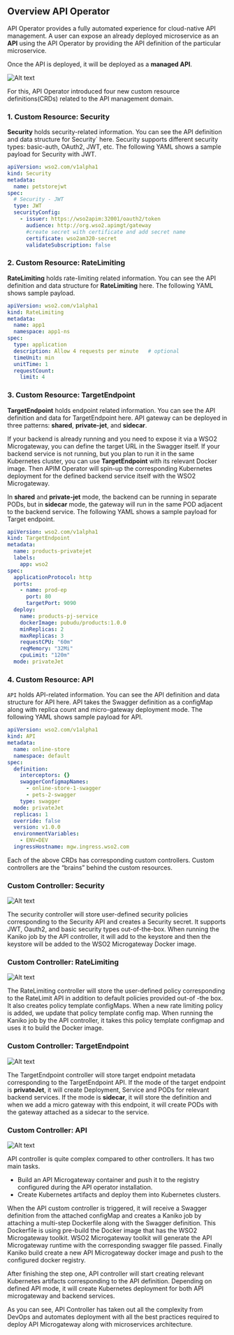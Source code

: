 ## Overview API Operator

API Operator provides a fully automated experience for cloud-native API management.
A user can expose an already deployed microservice as an **API** using the API Operator by providing the API definition
of the particular microservice.


Once the API is deployed, it will be deployed as a **managed API**. 

![Alt text](../images/overview.png?raw=true "Title")


For this, API Operator introduced four new custom resource definitions(CRDs) related to the API management domain.

### 1. Custom Resource: Security

**Security** holds security-related information. You can see the API definition and data structure for Security` here.
Security supports different security types: basic-auth, OAuth2, JWT, etc.
The following YAML shows a sample payload for Security with JWT.

```yaml
apiVersion: wso2.com/v1alpha1
kind: Security
metadata:
  name: petstorejwt
spec:
  # Security - JWT
  type: JWT
  securityConfig:
    - issuer: https://wso2apim:32001/oauth2/token
      audience: http://org.wso2.apimgt/gateway
      #create secret with certificate and add secret name
      certificate: wso2am320-secret
      validateSubscription: false
```

### 2. Custom Resource: RateLimiting

**RateLimiting** holds rate-limiting related information. You can see the API definition and data structure for
**RateLimiting** here. The following YAML shows sample payload.

```yaml
apiVersion: wso2.com/v1alpha1
kind: RateLimiting
metadata:
  name: app1
  namespace: app1-ns
spec:
  type: application             
  description: Allow 4 requests per minute   # optional
  timeUnit: min
  unitTime: 1
  requestCount:
    limit: 4
```

### 3. Custom Resource: TargetEndpoint

**TargetEndpoint** holds endpoint related information. You can see the API definition and data for TargetEndpoint here.
API gateway can be deployed in three patterns: **shared**, **private-jet**, and **sidecar**.

If your backend is already running and you need to expose it via a WSO2 Microgateway, you can define the target URL in
the Swagger itself. If your backend service is not running, but you plan to run it in the same Kubernetes cluster,
you can use **TargetEndpoint** with its relevant Docker image. Then APIM Operator will spin-up the corresponding
Kubernetes deployment for the defined backend service itself with the WSO2 Microgateway. 

In **shared** and **private-jet** mode, the backend can be running in separate PODs, but in **sidecar** mode,
the gateway will run in the same POD adjacent to the backend service.
The following YAML shows a sample payload for Target endpoint.

```yaml
apiVersion: wso2.com/v1alpha1
kind: TargetEndpoint
metadata:
  name: products-privatejet
  labels:
    app: wso2
spec:
  applicationProtocol: http
  ports:
    - name: prod-ep
      port: 80
      targetPort: 9090
  deploy:
    name: products-pj-service
    dockerImage: pubudu/products:1.0.0
    minReplicas: 2
    maxReplicas: 3
    requestCPU: "60m"
    reqMemory: "32Mi"
    cpuLimit: "120m"
  mode: privateJet
```

### 4. Custom Resource: API
`API` holds API-related information. You can see the API definition and data structure for API  here.
API takes the Swagger definition as a configMap along with replica count and micro-gateway deployment mode.
The following YAML shows sample payload for API.

```yaml
apiVersion: wso2.com/v1alpha1
kind: API
metadata:
  name: online-store
  namespace: default
spec:
  definition:
    interceptors: {}
    swaggerConfigmapNames:
      - online-store-1-swagger
      - pets-2-swagger
    type: swagger
  mode: privateJet
  replicas: 1
  override: false
  version: v1.0.0
  environmentVariables:
    - ENV=DEV
  ingressHostname: mgw.ingress.wso2.com
```

Each of the above CRDs has corresponding custom controllers. Custom controllers are the “brains” behind the custom resources. 

### Custom Controller: Security

![Alt text](../images/security-crd.png?raw=true "Title")

The security controller will store user-defined security policies corresponding to the Security API and creates a
Security secret. It supports JWT, Oauth2, and basic security types out-of-the-box.
When running the Kaniko job by the API controller, it will add to the keystore and then the keystore will be added
to the WSO2 Microgateway Docker image. 

### Custom Controller: RateLimiting

![Alt text](../images/ratelimiting-crd.png?raw=true "Title")


The RateLimiting controller will store the user-defined policy corresponding to the RateLimit API in addition to
default policies provided out-of -the box. It also creates policy template configMaps.
When a new rate limiting policy is added, we update that policy template config map.
When running the Kaniko job by the API controller, it takes this policy template configmap and uses it to build
the Docker image. 

### Custom Controller: TargetEndpoint

![Alt text](../images/targetendpoint-crd.png?raw=true "Title")

The TargetEndpoint controller will store target endpoint metadata corresponding to the TargetEndpoint API.
If the mode of the target endpoint is **privateJet**, it will create Deployment, Service and PODs for
relevant backend services. If the mode is **sidecar**, it will store the definition and when we add a micro gateway
with this endpoint, it will create PODs with the gateway attached as a sidecar to the service. 

### Custom Controller: API

![Alt text](../images/api-crd.png?raw=true "Title")


API controller is quite complex compared to other controllers. It has two main tasks.  
- Build an API Microgateway container and push it to the registry configured during the API operator installation.
- Create Kubernetes artifacts and deploy them into Kubernetes clusters.

When the API custom controller is triggered, it will receive a Swagger definition from the attached configMap and
creates a Kaniko job by attaching a multi-step Dockerfile along with the Swagger definition.
This Dockerfile is using pre-build the Docker image that has the WSO2 Microgateway toolkit.
WSO2 Microgateway toolkit will generate the API Microgateway runtime with the corresponding swagger file passed.
Finally Kaniko build create a new API Microgateway docker image and push to the configured docker registry.

After finishing the step one, API controller will start creating relevant Kubernetes artifacts corresponding to the 
API definition. Depending on defined API mode, it will create Kubernetes deployment for both API microgateway and
backend services. 

As you can see, API Controller has taken out all the complexity from DevOps and automates deployment with all
the best practices required to deploy API Microgateway along with microservices architecture.
